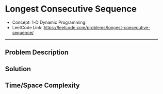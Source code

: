 # Longest Consecutive Sequence

- Concept: 1-D Dynamic Programming
- LeetCode Link: https://leetcode.com/problems/longest-consecutive-sequence/

---

## Problem Description

## Solution

## Time/Space Complexity

